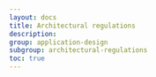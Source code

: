 ```yaml
---
layout: docs
title: Architectural regulations
description:
group: application-design
subgroup: architectural-regulations
toc: true
---
```

 
